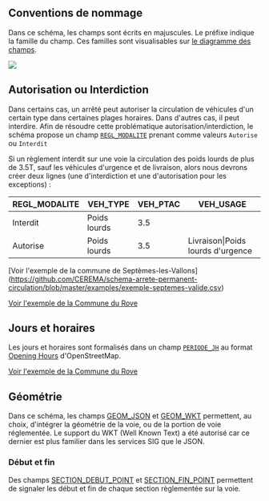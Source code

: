 ## Conventions de nommage
Dans ce schéma, les champs sont écrits en majuscules. Le préfixe indique la famille du champ. Ces familles sont visualisables sur [le diagramme des champs](https://raw.githubusercontent.com/CEREMA/schema-arrete-circulation/master/arrete-permanent-circulation.png). 

![](https://raw.githubusercontent.com/CEREMA/schema-arrete-circulation/master/arrete-permanent-circulation.png)

## Autorisation ou Interdiction
Dans certains cas, un arrêté peut autoriser la circulation de véhicules d'un certain type dans certaines plages horaires. Dans d'autres cas, il peut interdire. Afin de résoudre cette problématique autorisation/interdiction, le schéma propose un champ [`REGL_MODALITE`](https://github.com/CEREMA/schema-arrete-permanent-circulation/blob/master/schema-page.md#propri%C3%A9t%C3%A9-regl_modalite) prenant comme valeurs `Autorise` ou `Interdit`

Si un règlement interdit sur une voie la circulation des poids lourds de plus de 3.5T, sauf les véhicules d'urgence et de livraison, alors nous devrons créer deux lignes (une d'interdiction et une d'autorisation pour les exceptions) :

REGL_MODALITE | VEH_TYPE | VEH_PTAC | VEH_USAGE |
 -- | -- | -- | -- |
 Interdit | Poids lourds | 3.5 |  |
 Autorise | Poids lourds | 3.5 | Livraison\|Poids lourds d'urgence |
 
 [Voir l'exemple de la commune de Septèmes-les-Vallons]
(https://github.com/CEREMA/schema-arrete-permanent-circulation/blob/master/examples/exemple-septemes-valide.csv)
 
 
[Voir l'exemple de la Commune du Rove
](https://github.com/CEREMA/schema-arrete-permanent-circulation/blob/master/EXEMPLES.md#commune-de-gignac-la-nerthe)

## Jours et horaires
Les jours et horaires sont formalisés dans un champ [`PERIODE_JH`](https://github.com/CEREMA/schema-arrete-permanent-circulation/blob/master/schema-page.md#jours-et-heures-de-circulation---propri%C3%A9t%C3%A9-periode_jh) au format [Opening Hours](https://wiki.openstreetmap.org/wiki/Key:opening_hours) d'OpenStreetMap.

[Voir l'exemple de la Commune du Rove
](https://github.com/CEREMA/schema-arrete-permanent-circulation/blob/master/EXEMPLES.md#commune-de-gignac-la-nerthe)
## Géométrie
Dans ce schéma, les champs [GEOM_JSON](https://github.com/CEREMA/schema-arrete-permanent-circulation/blob/master/schema-page.md#g%C3%A9om%C3%A9trie-au-format-geojson---propri%C3%A9t%C3%A9-geom_json) et [GEOM_WKT](https://github.com/CEREMA/schema-arrete-permanent-circulation/blob/master/schema-page.md#g%C3%A9om%C3%A9trie-au-format-wkt---propri%C3%A9t%C3%A9-geom_wkt) permettent, au choix, d'intégrer la géométrie de la voie, ou de la portion de voie réglementée. Le support du WKT (Well Known Text) a été autorisé car ce dernier est plus familier dans les services SIG que le JSON.

### Début et fin
Des champs [SECTION_DEBUT_POINT](https://github.com/CEREMA/schema-arrete-permanent-circulation/blob/master/schema-page.md#d%C3%A9but-de-la-section---propri%C3%A9t%C3%A9-section_debut_point) et [SECTION_FIN_POINT](https://github.com/CEREMA/schema-arrete-permanent-circulation/blob/master/schema-page.md#fin-de-la-section---propri%C3%A9t%C3%A9-section_fin_point) permettent de signaler les début et fin de chaque section règlementée sur la voie.
